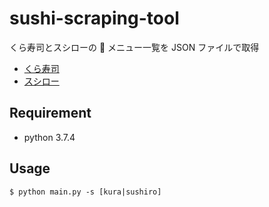 # sushi-scraping-tool

くら寿司とスシローの :sushi: メニュー一覧を JSON ファイルで取得

- [くら寿司](https://www.kurasushi.co.jp)
- [スシロー](https://www.akindo-sushiro.co.jp/)

## Requirement

- python 3.7.4

## Usage

`$ python main.py -s [kura|sushiro]`

